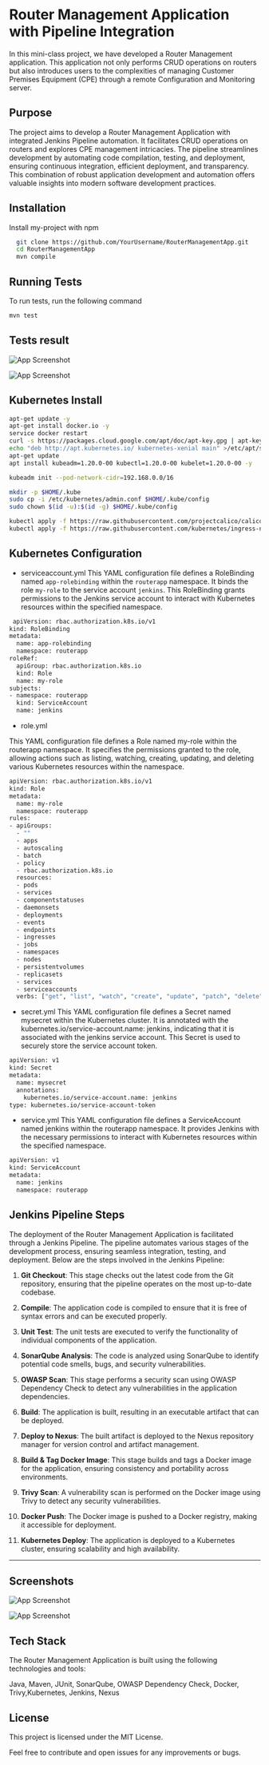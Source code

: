 
# Router Management Application with Pipeline Integration


In this mini-class project, we have developed a Router Management application. This application not only performs CRUD operations on routers but also introduces users to the complexities of managing Customer Premises Equipment (CPE) through a remote Configuration and Monitoring server.


## Purpose
The project aims to develop a Router Management Application with integrated Jenkins Pipeline automation. It facilitates CRUD operations on routers and explores CPE management intricacies. The pipeline streamlines development by automating code compilation, testing, and deployment, ensuring continuous integration, efficient deployment, and transparency. This combination of robust application development and automation offers valuable insights into modern software development practices.
## Installation

Install my-project with npm

```bash
  git clone https://github.com/YourUsername/RouterManagementApp.git
  cd RouterManagementApp
  mvn compile
```
    
## Running Tests

To run tests, run the following command

```bash
mvn test
```

## Tests result 

![App Screenshot](https://res.cloudinary.com/dxzlm2qqz/image/upload/v1709156395/Screenshot_from_2024-02-28_22-37-42_xjuq3c.png)


![App Screenshot](https://res.cloudinary.com/dxzlm2qqz/image/upload/v1709156395/Screenshot_from_2024-02-28_22-37-48_x81vnz.png)

## Kubernetes  Install 


```bash
apt-get update -y
apt-get install docker.io -y
service docker restart
curl -s https://packages.cloud.google.com/apt/doc/apt-key.gpg | apt-key add -
echo "deb http://apt.kubernetes.io/ kubernetes-xenial main" >/etc/apt/sources.list.d/kubernetes.list
apt-get update
apt install kubeadm=1.20.0-00 kubectl=1.20.0-00 kubelet=1.20.0-00 -y

kubeadm init --pod-network-cidr=192.168.0.0/16

mkdir -p $HOME/.kube
sudo cp -i /etc/kubernetes/admin.conf $HOME/.kube/config
sudo chown $(id -u):$(id -g) $HOME/.kube/config

kubectl apply -f https://raw.githubusercontent.com/projectcalico/calico/v3.25.1/manifests/calico.yaml
kubectl apply -f https://raw.githubusercontent.com/kubernetes/ingress-nginx/controller-v0.49.0/deploy/static/provider/baremetal/deploy.yaml
```

## Kubernetes Configuration

* serviceaccount.yml
This YAML configuration file defines a RoleBinding named `app-rolebinding` within the `routerapp` namespace. It binds the role `my-role` to the service account `jenkins`. This RoleBinding grants permissions to the Jenkins service account to interact with Kubernetes resources within the specified namespace.

```bash
 apiVersion: rbac.authorization.k8s.io/v1
kind: RoleBinding
metadata:
  name: app-rolebinding
  namespace: routerapp
roleRef:
  apiGroup: rbac.authorization.k8s.io
  kind: Role
  name: my-role
subjects:
- namespace: routerapp
  kind: ServiceAccount
  name: jenkins
```
* role.yml

This YAML configuration file defines a Role named my-role within the routerapp namespace. It specifies the permissions granted to the role, allowing actions such as listing, watching, creating, updating, and deleting various Kubernetes resources within the namespace.


```bash
apiVersion: rbac.authorization.k8s.io/v1
kind: Role
metadata:
  name: my-role
  namespace: routerapp
rules:
- apiGroups:
  - ""
  - apps
  - autoscaling
  - batch
  - policy
  - rbac.authorization.k8s.io
  resources:
  - pods
  - services
  - componentstatuses
  - daemonsets
  - deployments
  - events
  - endpoints
  - ingresses
  - jobs
  - namespaces
  - nodes
  - persistentvolumes
  - replicasets
  - services
  - serviceaccounts
  verbs: ["get", "list", "watch", "create", "update", "patch", "delete"]

```
* secret.yml
This YAML configuration file defines a Secret named mysecret within the Kubernetes cluster. It is annotated with the kubernetes.io/service-account.name: jenkins, indicating that it is associated with the jenkins service account. This Secret is used to securely store the service account token.
```bash
apiVersion: v1
kind: Secret
metadata:
  name: mysecret
  annotations:
    kubernetes.io/service-account.name: jenkins
type: kubernetes.io/service-account-token
```

* service.yml
This YAML configuration file defines a ServiceAccount named jenkins within the routerapp namespace. It provides Jenkins with the necessary permissions to interact with Kubernetes resources within the specified namespace.
```bash
apiVersion: v1
kind: ServiceAccount
metadata:
  name: jenkins
  namespace: routerapp

```
## Jenkins Pipeline Steps

The deployment of the Router Management Application is facilitated through a Jenkins Pipeline. The pipeline automates various stages of the development process, ensuring seamless integration, testing, and deployment. Below are the steps involved in the Jenkins Pipeline:

1. **Git Checkout**: This stage checks out the latest code from the Git repository, ensuring that the pipeline operates on the most up-to-date codebase.

2. **Compile**: The application code is compiled to ensure that it is free of syntax errors and can be executed properly.

3. **Unit Test**: The unit tests are executed to verify the functionality of individual components of the application.

4. **SonarQube Analysis**: The code is analyzed using SonarQube to identify potential code smells, bugs, and security vulnerabilities.

5. **OWASP Scan**: This stage performs a security scan using OWASP Dependency Check to detect any vulnerabilities in the application dependencies.

6. **Build**: The application is built, resulting in an executable artifact that can be deployed.

7. **Deploy to Nexus**: The built artifact is deployed to the Nexus repository manager for version control and artifact management.

8. **Build & Tag Docker Image**: This stage builds and tags a Docker image for the application, ensuring consistency and portability across environments.

9. **Trivy Scan**: A vulnerability scan is performed on the Docker image using Trivy to detect any security vulnerabilities.

10. **Docker Push**: The Docker image is pushed to a Docker registry, making it accessible for deployment.

11. **Kubernetes Deploy**: The application is deployed to a Kubernetes cluster, ensuring scalability and high availability.

---

## Screenshots

![App Screenshot](https://res.cloudinary.com/dxzlm2qqz/image/upload/v1708971367/Screenshot_from_2024-02-25_21-17-27_hlkrou.png)


![App Screenshot](https://res.cloudinary.com/dxzlm2qqz/image/upload/v1708971552/Screenshot_from_2024-02-23_23-18-05_od8wuz.png)


## Tech Stack

The Router Management Application is built using the following technologies and tools:

Java, Maven, JUnit, SonarQube, OWASP Dependency Check, Docker, Trivy,Kubernetes, Jenkins, Nexus

## License
This project is licensed under the MIT License.

Feel free to contribute and open issues for any improvements or bugs.
